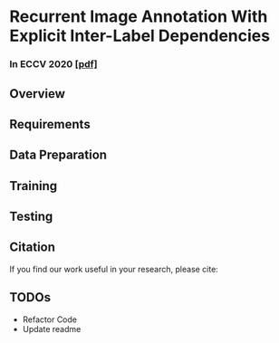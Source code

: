 # Recurrent Image Annotation With Explicit Inter-Label Dependencies

### In ECCV 2020 [[pdf]](https://www.ecva.net/papers/eccv_2020/papers_ECCV/papers/123740188.pdf)

## Overview

## Requirements

## Data Preparation

## Training

## Testing

## Citation

If you find our work useful in your research, please cite:

## TODOs

* Refactor Code
* Update readme



